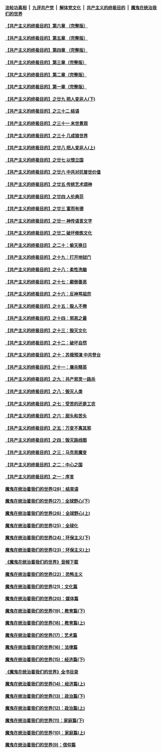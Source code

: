 ####  [法轮功真相](../../../../basic/blob/master/README.md?t=04061231) &nbsp;|&nbsp; [九评共产党](../../../../9ping.md/blob/master/README.md?t=04061231) &nbsp;|&nbsp; [解体党文化](../../../../jtdwh.md/blob/master/README.md?t=04061231)  &nbsp;|&nbsp; [共产主义的终极目的](../../../../gczydzjmd.md/blob/master/README.md?t=04061231) &nbsp;|&nbsp; [魔鬼在统治我们的世界](../../../../mgztzwmdsj.md/blob/master/README.md?t=04061231) 

#### [【共产主义的终极目的】第六章 （完整版）](../pages/nsc422/n11428913.md?t=04061231) 

#### [【共产主义的终极目的】第五章 （完整版）](../pages/nsc422/n11428912.md?t=04061231) 

#### [【共产主义的终极目的】第四章 （完整版）](../pages/nsc422/n11428907.md?t=04061231) 

#### [【共产主义的终极目的】第三章（完整版）](../pages/nsc422/n11428848.md?t=04061231) 

#### [【共产主义的终极目的】第二章（完整版）](../pages/nsc422/n11428831.md?t=04061231) 

#### [【共产主义的终极目的】第一章（完整版）](../pages/nsc422/n11417651.md?t=04061231) 

#### [【共产主义的终极目的】之廿九 把人变非人(下)](../pages/nsc422/n11344140.md?t=04061231) 

#### [【共产主义的终极目的】之三十二 结语](../pages/nsc422/n11360535.md?t=04061231) 

#### [【共产主义的终极目的】之三十一 末世景观](../pages/nsc422/n11351129.md?t=04061231) 

#### [【共产主义的终极目的】之三十 几成狼世界](../pages/nsc422/n11348280.md?t=04061231) 

#### [【共产主义的终极目的】之廿八 把人变非人(上)](../pages/nsc422/n11340492.md?t=04061231) 

#### [【共产主义的终极目的】之廿七 以恨立国](../pages/nsc422/n11336944.md?t=04061231) 

#### [【共产主义的终极目的】之廿六 中共对抗普世价值](../pages/nsc422/n11324785.md?t=04061231) 

#### [【共产主义的终极目的】之廿五 传统艺术颂神](../pages/nsc422/n11296396.md?t=04061231) 

#### [【共产主义的终极目的】之廿四 人伦典范](../pages/nsc422/n11296397.md?t=04061231) 

#### [【共产主义的终极目的】之廿三 富而有德](../pages/nsc422/n11283598.md?t=04061231) 

#### [【共产主义的终极目的】之廿一 神传语言文字](../pages/nsc422/n11263265.md?t=04061231) 

#### [【共产主义的终极目的】之廿二 破坏修炼文化](../pages/nsc422/n11245728.md?t=04061231) 

#### [【共产主义的终极目的】之二十：偷天换日](../pages/nsc422/n11238846.md?t=04061231) 

#### [【共产主义的终极目的】之十九：打开地狱门](../pages/nsc422/n11206376.md?t=04061231) 

#### [【共产主义的终极目的】之十八：柔性洗脑](../pages/nsc422/n11199994.md?t=04061231) 

#### [【共产主义的终极目的】之十七：颠倒善恶](../pages/nsc422/n11179782.md?t=04061231) 

#### [【共产主义的终极目的】之十六：反神骂祖宗](../pages/nsc422/n11166798.md?t=04061231) 

#### [【共产主义的终极目的】之十五：毁人不倦](../pages/nsc422/n11166792.md?t=04061231) 

#### [【共产主义的终极目的】之十四：邪恶之最](../pages/nsc422/n11150249.md?t=04061231) 

#### [【共产主义的终极目的】之十三：毁灭文化](../pages/nsc422/n11135227.md?t=04061231) 

#### [【共产主义的终极目的】之十二：破坏自然](../pages/nsc422/n11135214.md?t=04061231) 

#### [【共产主义的终极目的】之十：苏俄预演 中共登台](../pages/nsc422/n11118424.md?t=04061231) 

#### [【共产主义的终极目的】之十一：屠杀精英](../pages/nsc422/n11118442.md?t=04061231) 

#### [【共产主义的终极目的】之九：共产邪灵一路杀](../pages/nsc422/n11114139.md?t=04061231) 

#### [【共产主义的终极目的】之八：毁灭人类](../pages/nsc422/n11108503.md?t=04061231) 

#### [【共产主义的终极目的】之七：受苦的还是工农](../pages/nsc422/n11101809.md?t=04061231) 

#### [【共产主义的终极目的】之六：甜头和苦头](../pages/nsc422/n11096971.md?t=04061231) 

#### [【共产主义的终极目的】之五：万变不离其邪](../pages/nsc422/n11091285.md?t=04061231) 

#### [【共产主义的终极目的】之四：毁灭路线图](../pages/nsc422/n11086284.md?t=04061231) 

#### [【共产主义的终极目的】之三：马克思魔变](../pages/nsc422/n11061941.md?t=04061231) 

#### [【共产主义的终极目的】之二：中心之国](../pages/nsc422/n11047728.md?t=04061231) 

#### [【共产主义的终极目的】之一：序言](../pages/nsc422/n11086077.md?t=04061231) 

#### [魔鬼在统治着我们的世界(28)：结束语](../pages/nsc422/n10936246.md?t=04061231) 

#### [魔鬼在统治着我们的世界(27)：全球野心(下)](../pages/nsc422/n10928319.md?t=04061231) 

#### [魔鬼在统治着我们的世界(26)：全球野心(上)](../pages/nsc422/n10900318.md?t=04061231) 

#### [魔鬼在统治着我们的世界(25)：全球化](../pages/nsc422/n10788205.md?t=04061231) 

#### [魔鬼在统治着我们的世界(24)：环保主义(下)](../pages/nsc422/n10695307.md?t=04061231) 

#### [魔鬼在统治着我们的世界(23)：环保主义(上)](../pages/nsc422/n10688613.md?t=04061231) 

#### [《魔鬼在统治着我们的世界》音频下载](../pages/nsc422/n10635553.md?t=04061231) 

#### [魔鬼在统治着我们的世界(22)：恐怖主义](../pages/nsc422/n10614727.md?t=04061231) 

#### [魔鬼在统治着我们的世界(21)：文化篇](../pages/nsc422/n10597706.md?t=04061231) 

#### [魔鬼在统治着我们的世界(20)：媒体篇](../pages/nsc422/n10586579.md?t=04061231) 

#### [魔鬼在统治着我们的世界(19)：教育篇(下)](../pages/nsc422/n10564808.md?t=04061231) 

#### [魔鬼在统治着我们的世界(18)：教育篇(上)](../pages/nsc422/n10526970.md?t=04061231) 

#### [魔鬼在统治着我们的世界(17)：艺术篇](../pages/nsc422/n10499093.md?t=04061231) 

#### [魔鬼在统治着我们的世界(16)：法律篇](../pages/nsc422/n10485969.md?t=04061231) 

#### [魔鬼在统治着我们的世界(15)：经济篇(下)](../pages/nsc422/n10469975.md?t=04061231) 

#### [《魔鬼在统治着我们的世界》全书目录](../pages/nsc422/n10464261.md?t=04061231) 

#### [魔鬼在统治着我们的世界(14)：经济篇(上)](../pages/nsc422/n10457370.md?t=04061231) 

#### [魔鬼在统治着我们的世界(13)：政治篇(下)](../pages/nsc422/n10448270.md?t=04061231) 

#### [魔鬼在统治着我们的世界(12)：政治篇(上)](../pages/nsc422/n10444576.md?t=04061231) 

#### [魔鬼在统治着我们的世界(11)：家庭篇(下)](../pages/nsc422/n10440961.md?t=04061231) 

#### [魔鬼在统治着我们的世界(10)：家庭篇(上)](../pages/nsc422/n10435448.md?t=04061231) 

#### [魔鬼在统治着我们的世界(9)：信仰篇](../pages/nsc422/n10432159.md?t=04061231) 

